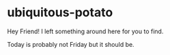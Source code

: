 # ubiquitous-potato

Hey Friend! I left something around here for you to find. 

Today is probably not Friday but it should be.






